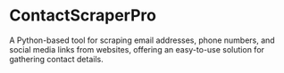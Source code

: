 # ContactScraperPro
A Python-based tool for scraping email addresses, phone numbers, and social media links from websites, offering an easy-to-use solution for gathering contact details.
